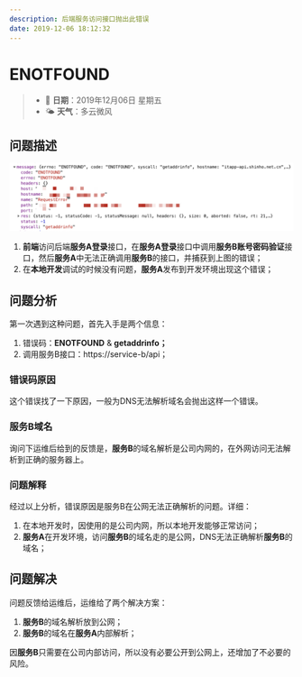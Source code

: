 ```yaml
---
description: 后端服务访问接口抛出此错误
date: 2019-12-06 18:12:32
---
```


# ENOTFOUND

> * 📅 **日期**：2019年12月06日 星期五
> * 🌤 **天气**：多云微风

## 问题描述

![&#x670D;&#x52A1;A&#x6355;&#x6349;&#x5230;&#x7684;&#x9519;&#x8BEF;](/assets/image/image%20%2819%29.png)

1. **前端**访问后端**服务A登录**接口，在**服务A登录**接口中调用**服务B账号密码验证**接口，然后**服务A**中无法正确调用**服务B**的接口，并捕获到上图的错误；
2. 在**本地开发**调试的时候没有问题，**服务A**发布到开发环境出现这个错误；

## 问题分析

第一次遇到这种问题，首先入手是两个信息：

1. 错误码：**ENOTFOUND** & **getaddrinfo；**
2. 调用服务B接口：https://service-b/api；

### **错误码原因**

这个错误找了一下原因，一般为DNS无法解析域名会抛出这样一个错误。

### 服务B域名

询问下运维后给到的反馈是，**服务B**的域名解析是公司内网的，在外网访问无法解析到正确的服务器上。

### 问题解释

经过以上分析，错误原因是服务B在公网无法正确解析的问题。详细：

1. 在本地开发时，因使用的是公司内网，所以本地开发能够正常访问；
2. **服务A**在开发环境，访问**服务B**的域名走的是公网，DNS无法正确解析**服务B**的域名；

## 问题解决

问题反馈给运维后，运维给了两个解决方案：

1. **服务B**的域名解析放到公网；
2. **服务B**的域名在**服务A**内部解析；

因**服务B**只需要在公司内部访问，所以没有必要公开到公网上，还增加了不必要的风险。



